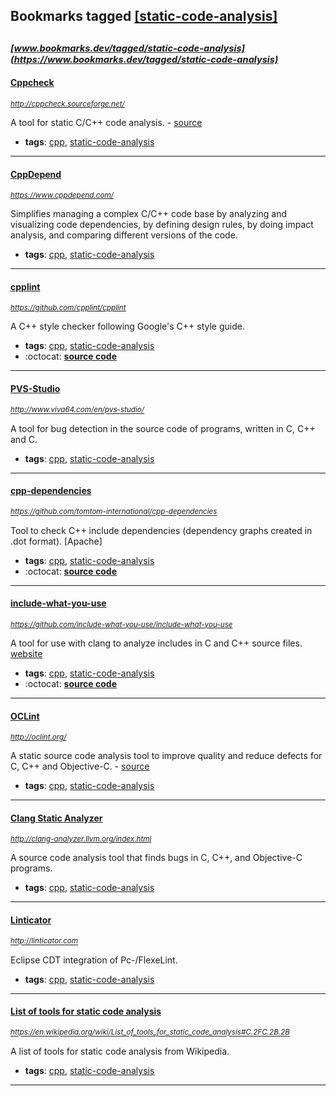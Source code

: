 ## Bookmarks tagged [[static-code-analysis]](https://www.bookmarks.dev?q=[static-code-analysis])

_<sup><sup>[www.bookmarks.dev/tagged/static-code-analysis](https://www.bookmarks.dev/tagged/static-code-analysis)</sup></sup>_
---
#### [Cppcheck](http://cppcheck.sourceforge.net/)
_<sup>http://cppcheck.sourceforge.net/</sup>_

A tool for static C/C++ code analysis. - [source](https://github.com/danmar/cppcheck)
* **tags**: [cpp](../tagged/cpp.md), [static-code-analysis](../tagged/static-code-analysis.md)
---
#### [CppDepend](https://www.cppdepend.com/)
_<sup>https://www.cppdepend.com/</sup>_

Simplifies managing a complex C/C++ code base by analyzing and visualizing code dependencies, by defining design rules, by doing impact analysis, and comparing different versions of the code.
* **tags**: [cpp](../tagged/cpp.md), [static-code-analysis](../tagged/static-code-analysis.md)
---
#### [cpplint](https://github.com/cpplint/cpplint)
_<sup>https://github.com/cpplint/cpplint</sup>_

A C++ style checker following Google's C++ style guide.
* **tags**: [cpp](../tagged/cpp.md), [static-code-analysis](../tagged/static-code-analysis.md)
* :octocat: **[source code](https://github.com/cpplint/cpplint)**
---
#### [PVS-Studio](http://www.viva64.com/en/pvs-studio/)
_<sup>http://www.viva64.com/en/pvs-studio/</sup>_

A tool for bug detection in the source code of programs, written in C, C++ and C.
* **tags**: [cpp](../tagged/cpp.md), [static-code-analysis](../tagged/static-code-analysis.md)
---
#### [cpp-dependencies](https://github.com/tomtom-international/cpp-dependencies)
_<sup>https://github.com/tomtom-international/cpp-dependencies</sup>_

Tool to check C++ include dependencies (dependency graphs created in .dot format). [Apache]
* **tags**: [cpp](../tagged/cpp.md), [static-code-analysis](../tagged/static-code-analysis.md)
* :octocat: **[source code](https://github.com/tomtom-international/cpp-dependencies)**
---
#### [include-what-you-use](https://github.com/include-what-you-use/include-what-you-use)
_<sup>https://github.com/include-what-you-use/include-what-you-use</sup>_

A tool for use with clang to analyze includes in C and C++ source files. [website](https://include-what-you-use.org/)
* **tags**: [cpp](../tagged/cpp.md), [static-code-analysis](../tagged/static-code-analysis.md)
* :octocat: **[source code](https://github.com/include-what-you-use/include-what-you-use)**
---
#### [OCLint](http://oclint.org/)
_<sup>http://oclint.org/</sup>_

A static source code analysis tool to improve quality and reduce defects for C, C++ and Objective-C. - [source](https://github.com/oclint/oclint)
* **tags**: [cpp](../tagged/cpp.md), [static-code-analysis](../tagged/static-code-analysis.md)
---
#### [Clang Static Analyzer](http://clang-analyzer.llvm.org/index.html)
_<sup>http://clang-analyzer.llvm.org/index.html</sup>_

A source code analysis tool that finds bugs in C, C++, and Objective-C programs.
* **tags**: [cpp](../tagged/cpp.md), [static-code-analysis](../tagged/static-code-analysis.md)
---
#### [Linticator](http://linticator.com)
_<sup>http://linticator.com</sup>_

Eclipse CDT integration of Pc-/FlexeLint.
* **tags**: [cpp](../tagged/cpp.md), [static-code-analysis](../tagged/static-code-analysis.md)
---
#### [List of tools for static code analysis](https://en.wikipedia.org/wiki/List_of_tools_for_static_code_analysis#C.2FC.2B.2B)
_<sup>https://en.wikipedia.org/wiki/List_of_tools_for_static_code_analysis#C.2FC.2B.2B</sup>_

A list of tools for static code analysis from Wikipedia.
* **tags**: [cpp](../tagged/cpp.md), [static-code-analysis](../tagged/static-code-analysis.md)
---
